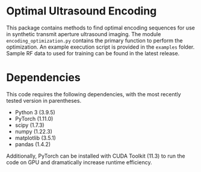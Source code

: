 # Optimal Ultrasound Encoding

This package contains methods to find optimal encoding sequences for use in synthetic transmit aperture ultrasound imaging. 
The module `encoding_optimization.py` contains the primary function to perform the optimization. An example execution script is provided in the `examples` folder. Sample RF data to used for training can be found in the latest release.

# Dependencies

This code requires the following dependencies, with the most recently tested version in parentheses.

- Python 3 (3.9.5)
- PyTorch (1.11.0)
- scipy (1.7.3)
- numpy (1.22.3)
- matplotlib (3.5.1)
- pandas (1.4.2)

Additionally, PyTorch can be installed with CUDA Toolkit (11.3) to run the code on GPU and dramatically increase runtime efficiency.
